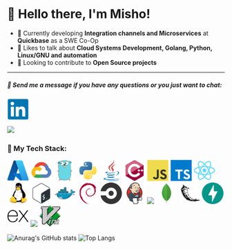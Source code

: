 <h1 aling="center">👻 Hello there, I'm Misho!</h1>


- 💾 Currently developing **Integration channels and Microservices** at **Quickbase** as a SWE Co-Op
- 🥸 Likes to talk about **Cloud Systems Development, Golang, Python, Linux/GNU and automation**
- 🤝 Looking to contribute to **Open Source projects**
<hr/>
<h5 align="left">💌 Send me a message if you have any questions or you just want to chat:</h5>
<p align="left">
<a href="https://linkedin.com/in/mbozhilov" target="blank"><img align="center" src="https://github.com/devicons/devicon/blob/master/icons/linkedin/linkedin-original.svg" alt="mbozhilov" height="50" /></a>
</p>


![](https://komarev.com/ghpvc/?username=asynchroza)

<h3 align="left">🔩 My Tech Stack:</h3>
<p align="left">
<img src="https://github.com/devicons/devicon/blob/master/icons/azure/azure-original.svg" height="50px"/>
<img src="https://github.com/devicons/devicon/blob/master/icons/googlecloud/googlecloud-original.svg" height="50px"/>
<img src="https://github.com/devicons/devicon/blob/master/icons/go/go-original.svg" height="50px"/>
<img src="https://github.com/devicons/devicon/blob/master/icons/python/python-original.svg" height="50px"/>
<img src="https://github.com/devicons/devicon/blob/master/icons/java/java-original.svg" height="50px"/>
<img src="https://github.com/devicons/devicon/blob/master/icons/cplusplus/cplusplus-original.svg" height="50px"/>
<img src="https://github.com/devicons/devicon/blob/master/icons/javascript/javascript-original.svg" height="50px"/>
<img src="https://github.com/devicons/devicon/blob/master/icons/typescript/typescript-original.svg" height="50px"/>
<img src="https://github.com/devicons/devicon/blob/master/icons/react/react-original.svg" height="50px"/>
<img src="https://github.com/devicons/devicon/blob/master/icons/linux/linux-original.svg" height="50px"/>
<img src="https://github.com/devicons/devicon/blob/master/icons/bash/bash-original.svg" height="50px"/>
<img src="https://github.com/devicons/devicon/blob/master/icons/docker/docker-original.svg" height="50px"/>
<img src="https://github.com/devicons/devicon/blob/master/icons/debian/debian-original.svg" height="50px"/>
<img src="https://github.com/devicons/devicon/blob/master/icons/circleci/circleci-plain.svg" height="50px"/>
<img src="https://github.com/devicons/devicon/blob/master/icons/jenkins/jenkins-original.svg" height="50px"/>
<img src="https://upload.wikimedia.org/wikipedia/commons/8/8e/TeamCity_Icon.png" height="50px"/>
<img src="https://github.com/devicons/devicon/blob/master/icons/mongodb/mongodb-original.svg" height="50px"/>
<img src="https://github.com/devicons/devicon/blob/master/icons/flask/flask-original.svg" height="50px"/>
<img src="https://github.com/devicons/devicon/blob/master/icons/fastapi/fastapi-original.svg" height="50px"/>
<img src="https://github.com/devicons/devicon/blob/master/icons/express/express-original.svg" height="50px"/>
<img src="https://upload.wikimedia.org/wikipedia/commons/thumb/7/7e/Apache_Feather_Logo.svg/800px-Apache_Feather_Logo.svg.png" height="50px"/>
<img src="https://github.com/devicons/devicon/blob/master/icons/vim/vim-original.svg" height="50px"/>
</p>

![Anurag's GitHub stats](https://github-readme-stats.vercel.app/api?username=asynchroza&count_private=true&theme=radical)
![Top Langs](https://github-readme-stats.vercel.app/api/top-langs/?username=asynchroza&theme=radical&layout=compact&hide=css,html)



